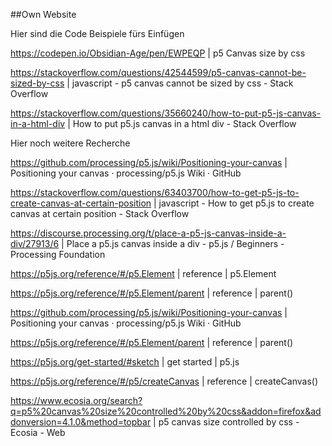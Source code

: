 ##Own Website



Hier sind die Code Beispiele fürs Einfügen

https://codepen.io/Obsidian-Age/pen/EWPEQP | p5 Canvas size by css


https://stackoverflow.com/questions/42544599/p5-canvas-cannot-be-sized-by-css | javascript - p5 canvas cannot be sized by css - Stack Overflow


https://stackoverflow.com/questions/35660240/how-to-put-p5-js-canvas-in-a-html-div | How to put p5.js canvas in a html div - Stack Overflow



Hier noch weitere Recherche

https://github.com/processing/p5.js/wiki/Positioning-your-canvas | Positioning your canvas · processing/p5.js Wiki · GitHub


https://stackoverflow.com/questions/63403700/how-to-get-p5-js-to-create-canvas-at-certain-position | javascript - How to get p5.js to create canvas at certain position - Stack Overflow


https://discourse.processing.org/t/place-a-p5-js-canvas-inside-a-div/27913/6 | Place a p5.js canvas inside a div - p5.js / Beginners - Processing Foundation


https://p5js.org/reference/#/p5.Element | reference | p5.Element


https://p5js.org/reference/#/p5.Element/parent | reference | parent()


https://github.com/processing/p5.js/wiki/Positioning-your-canvas | Positioning your canvas · processing/p5.js Wiki · GitHub


https://p5js.org/reference/#/p5.Element/parent | reference | parent()


https://p5js.org/get-started/#sketch | get started | p5.js


https://p5js.org/reference/#/p5/createCanvas | reference | createCanvas()


https://www.ecosia.org/search?q=p5%20canvas%20size%20controlled%20by%20css&addon=firefox&addonversion=4.1.0&method=topbar | p5 canvas size controlled by css - Ecosia - Web
